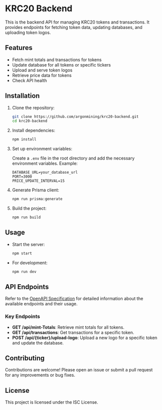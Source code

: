 # KRC20 Backend

This is the backend API for managing KRC20 tokens and transactions. It provides endpoints for fetching token data, updating databases, and uploading token logos.

## Features

- Fetch mint totals and transactions for tokens
- Update database for all tokens or specific tickers
- Upload and serve token logos
- Retrieve price data for tokens
- Check API health

## Installation

1. Clone the repository:

   ```bash
   git clone https://github.com/argonmining/krc20-backend.git
   cd krc20-backend
   ```

2. Install dependencies:

   ```bash
   npm install
   ```

3. Set up environment variables:

   Create a `.env` file in the root directory and add the necessary environment variables. Example:

   ```env
   DATABASE_URL=your_database_url
   PORT=3000
   PRICE_UPDATE_INTERVAL=15
   ```

4. Generate Prisma client:

   ```bash
   npm run prisma:generate
   ```

5. Build the project:

   ```bash
   npm run build
   ```

## Usage

- Start the server:

  ```bash
  npm start
  ```

- For development:

  ```bash
  npm run dev
  ```

## API Endpoints

Refer to the [OpenAPI Specification](openapi.yaml) for detailed information about the available endpoints and their usage.

### Key Endpoints

- **GET /api/mint-Totals**: Retrieve mint totals for all tokens.
- **GET /api/transactions**: Get transactions for a specific token.
- **POST /api/{ticker}/upload-logo**: Upload a new logo for a specific token and update the database.

## Contributing

Contributions are welcome! Please open an issue or submit a pull request for any improvements or bug fixes.

## License

This project is licensed under the ISC License.
